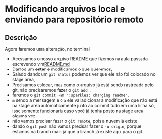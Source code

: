 # Modificando arquivos local e enviando para repositório remoto

## Descrição

Agora faremos uma alteração, no terminal

- Acessamos o nosso arquivo README que fizemos na aula passada escrevendo vim[README.md](http://readme.md)
- Damos um **enter** e modificamos o que queremos,
- Saindo dando um `git status` podemos ver que ele não foi colocado no stage area,
- Precisamos colocar, mas como o arquivo já está sendo rastreado pelo git, não precisaremos fazer o `git add .`
- faremos o `git commit -am ":sparkles: changing readme"`,
- `m` sendo a mensagem e o `a` ele vai adicionar a modificação que não está na stage area automaticamente junto ao commit tudo em uma linha só, isso somente funcionaria caso você já tenha posto na stage area alguma vez.
- não vamos precisar fazer o `git remote`, pois a nuvem já existe
- dando o `git push` não vamos precisar fazer o `-u origin`, porque estamos na branch main já que a branch já existe aqui para o git.
